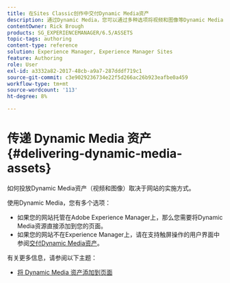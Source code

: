 ```yaml
---
title: 在Sites Classic创作中交付Dynamic Media资产
description: 通过Dynamic Media，您可以通过多种选项将视频和图像等Dynamic Media资产交付到您的网站。
contentOwner: Rick Brough
products: SG_EXPERIENCEMANAGER/6.5/ASSETS
topic-tags: authoring
content-type: reference
solution: Experience Manager, Experience Manager Sites
feature: Authoring
role: User
exl-id: a3332a82-2017-48cb-a9a7-287dddf719c1
source-git-commit: c3e9029236734e22f5d266ac26b923eafbe0a459
workflow-type: tm+mt
source-wordcount: '113'
ht-degree: 8%

---
```


# 传递 Dynamic Media 资产{#delivering-dynamic-media-assets}

如何投放Dynamic Media资产（视频和图像）取决于网站的实施方式。

使用Dynamic Media，您有多个选项：

* 如果您的网站托管在Adobe Experience Manager上，那么您需要将Dynamic Media资源直接添加到您的页面。
* 如果您的网站不在Experience Manager上，请在支持触屏操作的用户界面中参阅[交付Dynamic Media资产](/help/assets/delivering-dynamic-media-assets.md)。

有关更多信息，请参阅以下主题：

* [将 Dynamic Media 资产添加到页面](/help/sites-classic-ui-authoring/dynamic-media-assets-adding-to-page.md)
